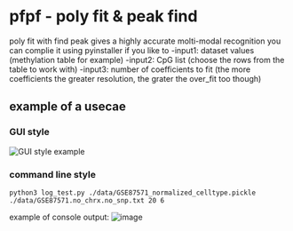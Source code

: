 # pfpf - poly fit & peak find 
poly fit with find peak gives a highly accurate molti-modal recognition 
you can complie it using pyinstaller if you like to
-input1: dataset values (methylation table for example)
-input2: CpG list (choose the rows from the table to work with)
-input3: number of coefficients to fit (the more coefficients the greater resolution, the grater the over_fit too though)

## example of a usecae
### GUI style
![GUI style example](https://github.com/noadrow/pfpf/blob/main/20231013000736.gif?raw=true)

### command line style
```
python3 log_test.py ./data/GSE87571_normalized_celltype.pickle ./data/GSE87571.no_chrx.no_snp.txt 20 6
```
example of console output:
![image](https://github.com/noadrow/pfpf/assets/105928017/92074fa0-2870-4ef3-91fb-3f14f8faa368)




